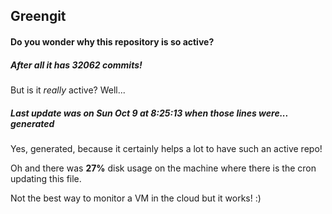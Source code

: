 ## Greengit

#### Do you wonder why this repository is so active?

##### After all it has 32062 commits!

But is it *really* active? Well...

##### Last update was on Sun Oct 9 at 8:25:13 when those lines were... generated

Yes, generated, because it certainly helps a lot to have such an active repo!

Oh and there was **27%** disk usage on the machine
where there is the cron updating this file.

Not the best way to monitor a VM in the cloud but it works! :)
